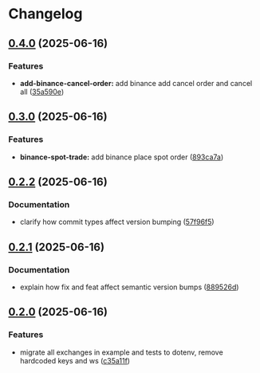 # Changelog

## [0.4.0](https://github.com/kairosresearchio/krex/compare/v0.3.0...v0.4.0) (2025-06-16)


### Features

* **add-binance-cancel-order:** add binance add cancel order and cancel all ([35a590e](https://github.com/kairosresearchio/krex/commit/35a590e801f31dff1f5fda3e8e3499eb956c5950))

## [0.3.0](https://github.com/kairosresearchio/krex/compare/v0.2.2...v0.3.0) (2025-06-16)


### Features

* **binance-spot-trade:** add binance place spot order ([893ca7a](https://github.com/kairosresearchio/krex/commit/893ca7a64b27b794ed91a8b8c03d4d0416a84ba3))

## [0.2.2](https://github.com/kairosresearchio/krex/compare/v0.2.1...v0.2.2) (2025-06-16)


### Documentation

* clarify how commit types affect version bumping ([57f96f5](https://github.com/kairosresearchio/krex/commit/57f96f576a9e52d092212aee977b63a6ffb33086))

## [0.2.1](https://github.com/kairosresearchio/krex/compare/v0.2.0...v0.2.1) (2025-06-16)


### Documentation

* explain how fix and feat affect semantic version bumps ([889526d](https://github.com/kairosresearchio/krex/commit/889526d61893080aca2f71fe214f15055603862b))

## [0.2.0](https://github.com/kairosresearchio/krex/compare/v0.1.26...v0.2.0) (2025-06-16)


### Features

* migrate all exchanges in example and tests to dotenv, remove hardcoded keys and ws ([c35a11f](https://github.com/kairosresearchio/krex/commit/c35a11ff381c4ca9df486bb2a3ae0149821d397c))
